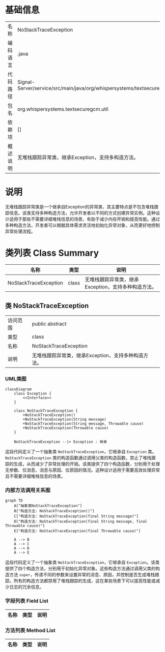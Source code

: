 # 基础信息

|      |      |
|------|------|
| 名称 | NoStackTraceException |
| 编码语言 | .java |
| 代码路径 | Signal-Server/service/src/main/java/org/whispersystems/textsecuregcm/util/NoStackTraceException.java |
| 包名 | org.whispersystems.textsecuregcm.util |
| 依赖项 | [] |
| 概述说明 | 无堆栈跟踪异常类，继承Exception，支持多构造方法。 |

# 说明

无堆栈跟踪异常类是一个继承自Exception的异常类，其主要特点是不包含堆栈跟踪信息。该类支持多种构造方法，允许开发者以不同的方式创建异常实例。这种设计适用于那些不需要详细堆栈信息的场景，有助于减少内存开销和提高性能。通过多种构造方法，开发者可以根据具体需求灵活地初始化异常对象，从而更好地控制异常处理流程。

# 类列表 Class Summary

| 名称   | 类型  | 说明 |
|-------|------|-------------|
| NoStackTraceException | class | 无堆栈跟踪异常类，继承Exception，支持多种构造方法。 |



## 类 NoStackTraceException

|      |      |
|------|------|
| 访问范围 | public abstract |
| 类型 | class |
| 名称 | NoStackTraceException |
| 说明 | 无堆栈跟踪异常类，继承Exception，支持多种构造方法。 |


### UML类图

```mermaid
classDiagram
    class Exception {
        <<Interface>>
    }

    class NoStackTraceException {
        +NoStackTraceException()
        +NoStackTraceException(String message)
        +NoStackTraceException(String message, Throwable cause)
        +NoStackTraceException(Throwable cause)
    }

    NoStackTraceException --|> Exception : 继承
```

这段代码定义了一个抽象类 `NoStackTraceException`，它继承自 `Exception` 类。`NoStackTraceException` 类的构造函数通过调用父类的构造函数，禁止了堆栈跟踪的生成，从而减少了异常处理的开销。该类提供了四个构造函数，分别用于处理无参数、仅消息、消息与原因、仅原因的情况。这种设计适用于需要高效处理异常且不需要详细堆栈信息的场景。


### 内部方法调用关系图

```mermaid
graph TD
    A["抽象类NoStackTraceException"]
    B["构造方法: NoStackTraceException()"]
    C["构造方法: NoStackTraceException(final String message)"]
    D["构造方法: NoStackTraceException(final String message, final Throwable cause)"]
    E["构造方法: NoStackTraceException(final Throwable cause)"]

    A --> B
    A --> C
    A --> D
    A --> E
```

这段代码定义了一个抽象类 `NoStackTraceException`，它继承自 `Exception`。该类提供了四个构造方法，分别用于初始化异常对象。这些构造方法通过调用父类的构造方法 `super`，传递不同的参数来设置异常的消息、原因，并控制是否生成堆栈跟踪。所有的构造方法都禁用了堆栈跟踪的生成，这在某些场景下可以提高性能或减少日志的冗余信息。

### 字段列表 Field List

| 名称  | 类型  | 说明 |
|-------|-------|------|

### 方法列表 Method List

| 名称  | 类型  | 说明 |
|-------|-------|------|




